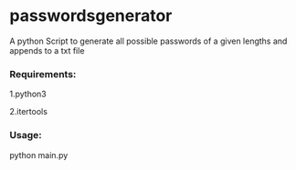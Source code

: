 # passwordsgenerator
A python Script to generate all possible passwords of a given lengths and appends to a txt file

### Requirements:


1.python3


2.itertools


### Usage:

python main.py
